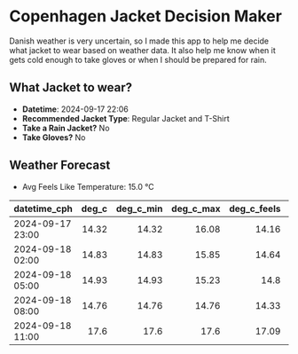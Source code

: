
# Copenhagen Jacket Decision Maker

Danish weather is very uncertain, so I made this app to help me decide what jacket to wear based on weather data. 
It also help me know when it gets cold enough to take gloves or when I should be prepared for rain.

## What Jacket to wear?

- **Datetime**: 2024-09-17 22:06
- **Recommended Jacket Type**: Regular Jacket and T-Shirt
- **Take a Rain Jacket?** No
- **Take Gloves?** No

## Weather Forecast
- Avg Feels Like Temperature: 15.0 °C

| datetime_cph     |   deg_c |   deg_c_min |   deg_c_max |   deg_c_feels | weather   | wind   | rain   |
|:-----------------|--------:|------------:|------------:|--------------:|:----------|:-------|:-------|
| 2024-09-17 23:00 |   14.32 |       14.32 |       16.08 |         14.16 | Clouds    | Low    | None   |
| 2024-09-18 02:00 |   14.83 |       14.83 |       15.85 |         14.64 | Clouds    | Low    | None   |
| 2024-09-18 05:00 |   14.93 |       14.93 |       15.23 |         14.8  | Clouds    | Low    | None   |
| 2024-09-18 08:00 |   14.76 |       14.76 |       14.76 |         14.33 | Clouds    | Low    | None   |
| 2024-09-18 11:00 |   17.6  |       17.6  |       17.6  |         17.09 | Clear     | Low    | None   |
        
